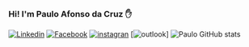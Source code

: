 ### Hi! I'm Paulo Afonso da Cruz ✋
[![Linkedin](	https://img.shields.io/badge/LinkedIn-0077B5?style=for-the-badge&logo=linkedin&logoColor=white)](https://www.linkedin.com/in/paulo-afonso-cruz-304256174/)
[![Facebook]( https://img.shields.io/badge/Facebook-1877F2?style=for-the-badge&logo=facebook&logoColor=whitee)](https://www.facebook.com/paulo.afonso.334)
[![instagran]( https://img.shields.io/badge/Instagram-E4405F?style=for-the-badge&logo=instagram&logoColor=white)](https://www.instagram.com/pauloafonsocruz/)
[![outlook]( https://img.shields.io/badge/Microsoft_Outlook-0078D4?style=for-the-badge&logo=microsoft-outlook&logoColor=whitee)]
![Paulo GitHub stats]( https://github-readme-stats.vercel.app/api?username=PauloCruz34&show_icons=true&theme=radical)
 
